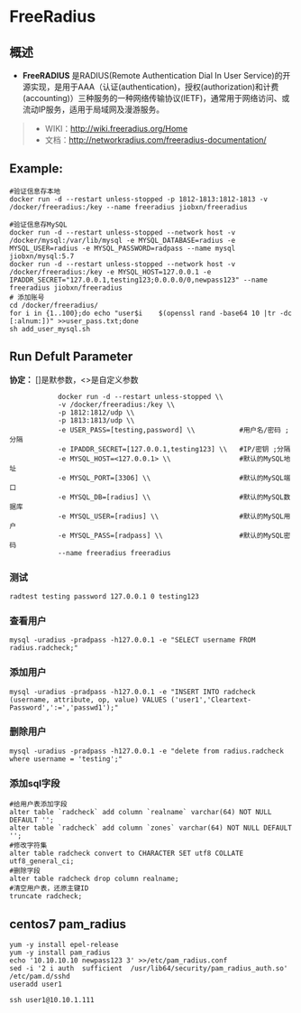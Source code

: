 FreeRadius
===
## 概述
* **FreeRADIUS** 是RADIUS(Remote Authentication Dial In User Service)的开源实现，是用于AAA（认证(authentication)，授权(authorization)和计费(accounting)）三种服务的一种网络传输协议(IETF)，通常用于网络访问、或流动IP服务，适用于局域网及漫游服务。
> * WIKI：http://wiki.freeradius.org/Home
> * 文档：http://networkradius.com/freeradius-documentation/

## Example:

    #验证信息存本地
    docker run -d --restart unless-stopped -p 1812-1813:1812-1813 -v /docker/freeradius:/key --name freeradius jiobxn/freeradius

    #验证信息存MySQL
    docker run -d --restart unless-stopped --network host -v /docker/mysql:/var/lib/mysql -e MYSQL_DATABASE=radius -e MYSQL_USER=radius -e MYSQL_PASSWORD=radpass --name mysql jiobxn/mysql:5.7
    docker run -d --restart unless-stopped --network host -v /docker/freeradius:/key -e MYSQL_HOST=127.0.0.1 -e IPADDR_SECRET="127.0.0.1,testing123;0.0.0.0/0,newpass123" --name freeradius jiobxn/freeradius
    # 添加账号
    cd /docker/freeradius/
    for i in {1..100};do echo "user$i    $(openssl rand -base64 10 |tr -dc [:alnum:])" >>user_pass.txt;done
    sh add_user_mysql.sh


## Run Defult Parameter
**协定：** []是默参数，<>是自定义参数

				docker run -d --restart unless-stopped \\
				-v /docker/freeradius:/key \\
				-p 1812:1812/udp \\
				-p 1813:1813/udp \\
				-e USER_PASS=[testing,password] \\           #用户名/密码 ;分隔
				-e IPADDR_SECRET=[127.0.0.1,testing123] \\   #IP/密钥 ;分隔
				-e MYSQL_HOST=<127.0.0.1> \\                 #默认的MySQL地址
				-e MYSQL_PORT=[3306] \\                      #默认的MySQL端口
				-e MYSQL_DB=[radius] \\                      #默认的MySQL数据库
				-e MYSQL_USER=[radius] \\                    #默认的MySQL用户
				-e MYSQL_PASS=[radpass] \\                   #默认的MySQL密码
				--name freeradius freeradius

### 测试

    radtest testing password 127.0.0.1 0 testing123
    
### 查看用户

    mysql -uradius -pradpass -h127.0.0.1 -e "SELECT username FROM radius.radcheck;"

### 添加用户

    mysql -uradius -pradpass -h127.0.0.1 -e "INSERT INTO radcheck (username, attribute, op, value) VALUES ('user1','Cleartext-Password',':=','passwd1');"

### 删除用户

    mysql -uradius -pradpass -h127.0.0.1 -e "delete from radius.radcheck where username = 'testing';"

### 添加sql字段

    #给用户表添加字段
    alter table `radcheck` add column `realname` varchar(64) NOT NULL DEFAULT '';
    alter table `radcheck` add column `zones` varchar(64) NOT NULL DEFAULT '';
    #修改字符集
    alter table radcheck convert to CHARACTER SET utf8 COLLATE utf8_general_ci;
    #删除字段
    alter table radcheck drop column realname;
    #清空用户表，还原主键ID
    truncate radcheck;

## centos7 pam_radius

    yum -y install epel-release
    yum -y install pam_radius
    echo '10.10.10.10 newpass123 3' >>/etc/pam_radius.conf
    sed -i '2 i auth  sufficient  /usr/lib64/security/pam_radius_auth.so' /etc/pam.d/sshd
    useradd user1
    
    ssh user1@10.10.1.111
